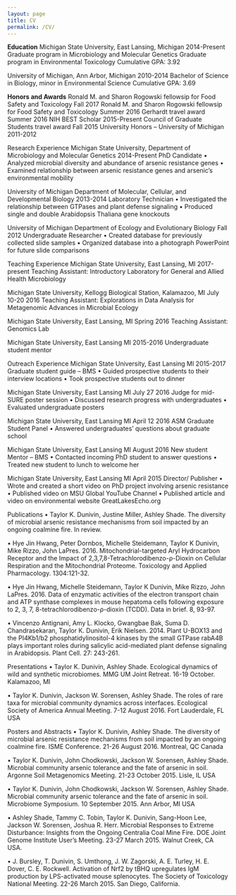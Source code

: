 ```yaml
---
layout: page
title: CV
permalink: /CV/
---
```


__Education__
Michigan State University, East Lansing, Michigan			                                                  2014-Present
Graduate program in Microbiology and Molecular Genetics
Graduate program in Environmental Toxicology
Cumulative GPA: 3.92

University of Michigan, Ann Arbor, Michigan	 	   	                                                               2010-2014
Bachelor of Science in Biology, minor in Environmental Science
Cumulative GPA: 3.69

__Honors and Awards__
Ronald M. and Sharon Rogowski fellowsip for Food Safety and Toxicology			          Fall 2017
Ronald M. and Sharon Rogowski fellowsip for Food Safety and Toxicology			          Summer 2016
Gerhardt travel award										          Summer 2016
NIH BEST Scholar									                       2015-Present
Council of Graduate Students travel award							          Fall 2015
University Honors – University of Michigan						                       2011-2012

Research Experience
Michigan State University, Department of Microbiology and Molecular Genetics                                        2014-Present
PhD Candidate
•	Analyzed microbial diversity and abundance of arsenic resistance genes
•	Examined relationship between arsenic resistance genes and arsenic’s environmental mobility

University of Michigan Department of Molecular, Cellular, and Developmental Biology                              2013-2014
Laboratory Technician 
•	Investigated the relationship between GTPases and plant defense signaling
•	Produced single and double Arabidopsis Thaliana gene knockouts

University of Michigan Department of Ecology and Evolutionary Biology                                                    Fall 2012
Undergraduate Researcher
•	Created database for previously collected slide samples
•	Organized database into a photograph PowerPoint for future slide comparisons

Teaching Experience
Michigan State University, East Lansing, MI						            	           2017-present
Teaching Assistant: Introductory Laboratory for General and Allied Health Microbiology 

Michigan State University, Kellogg Biological Station, Kalamazoo, MI				           July 10-20 2016
Teaching Assistant: Explorations in Data Analysis for Metagenomic Advances in Microbial Ecology

Michigan State University, East Lansing, MI				 			           Spring 2016
Teaching Assistant: Genomics Lab

Michigan State University, East Lansing MI							           2015-2016
Undergraduate student mentor

Outreach Experience
Michigan State University, East Lansing MI				                       2015-2017
Graduate student guide – BMS 
•	Guided prospective students to their interview locations
•	Took prospective students out to dinner

Michigan State University, East Lansing MI							           July 27 2016
Judge for mid-SURE poster session
•	Discussed research progress with undergraduates
•	Evaluated undergraduate posters

Michigan State University, East Lansing MI 					          April 12 2016
ASM Graduate Student Panel 
•	Answered undergraduates’ questions about graduate school 

Michigan State University, East Lansing MI					          August 2016
New student Mentor – BMS 
•	Contacted incoming PhD student to answer questions 
•	Treated new student to lunch to welcome her

Michigan State University, East Lansing MI					          April 2015
Director/ Publisher
•	Wrote and created a short video on PhD project involving arsenic resistance
•	Published video on MSU Global YouTube Channel
•	Published article and video on environmental website GreatLakesEcho.org

Publications 
•	Taylor K. Dunivin, Justine Miller, Ashley Shade. The diversity of microbial arsenic resistance mechanisms from soil impacted by an ongoing coalmine fire. In review.

•	Hye Jin Hwang, Peter Dornbos, Michelle Steidemann, Taylor K Dunivin, Mike Rizzo, John LaPres. 2016. Mitochondrial-targeted Aryl Hydrocarbon Receptor and the Impact of 2,3,7,8-Tetrachlorodibenzo-ρ-Dioxin on Cellular Respiration and the Mitochondrial Proteome. Toxicology and Applied Pharmacology. 1304:121-32.

•	Hye Jin Hwang, Michelle Steidemann, Taylor K Dunivin, Mike Rizzo, John LaPres. 2016. Data of enzymatic activities of the electron transport chain and ATP synthase complexes in mouse hepatoma cells following exposure to 2, 3, 7, 8-tetrachlorodibenzo-ρ-dioxin (TCDD). Data in brief. 8, 93-97. 

•	Vincenzo Antignani, Amy L. Klocko, Gwangbae Bak, Suma D. Chandrasekaran, Taylor K. Dunivin, Erik Nielsen. 2014. Plant U-BOX13 and the PI4Kb1/b2 phosphatidylinositol-4 kinases by the small GTPase rabA4B plays important roles during salicylic acid-mediated plant defense signaling in Arabidopsis. Plant Cell. 27: 243-261.

Presentations
•	Taylor K. Dunivin, Ashley Shade. Ecological dynamics of wild and synthetic microbiomes. MMG UM Joint Retreat. 16-19 October. Kalamazoo, MI

•	Taylor K. Dunivin, Jackson W. Sorensen, Ashley Shade. The roles of rare taxa for microbial community dynamics across interfaces. Ecological Society of America Annual Meeting. 7-12 August 2016. Fort Lauderdale, FL USA

Posters and Abstracts
•	Taylor K. Dunivin, Ashley Shade. The diversity of microbial arsenic resistance mechanisms from soil impacted by an ongoing coalmine fire. ISME Conference. 21-26 August 2016. Montreal, QC Canada

•	Taylor K. Dunivin, John Chodkowski, Jackson W. Sorensen, Ashley Shade. Microbial community arsenic tolerance and the fate of arsenic in soil. Argonne Soil Metagenomics Meeting. 21-23 October 2015. Lisle, IL USA

•	Taylor K. Dunivin, John Chodkowski, Jackson W. Sorensen, Ashley Shade. Microbial community arsenic tolerance and the fate of arsenic in soil. Microbiome Symposium. 10 September 2015. Ann Arbor, MI USA

•	Ashley Shade, Tammy C. Tobin, Taylor K. Dunivin, Sang-Hoon Lee, Jackson W. Sorensen, Joshua R. Herr.  Microbial Responses to Extreme Disturbance:  Insights from the Ongoing Centralia Coal Mine Fire.  DOE Joint Genome Institute User’s Meeting.  23-27 March 2015. Walnut Creek, CA USA.

•	J. Bursley, T. Dunivin, S. Umthong, J. W. Zagorski, A. E. Turley, H. E. Dover, C. E. Rockwell. Activation of Nrf2 by tBHQ upregulates IgM production by LPS-activated mouse splenocytes. The Society of Toxicology National Meeting. 22-26 March 2015. San Diego, California. 



